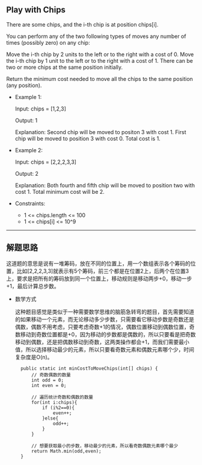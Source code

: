 ##  Play with Chips

There are some chips, and the i-th chip is at position chips[i].

You can perform any of the two following types of moves any number of times (possibly zero) on any chip:

Move the i-th chip by 2 units to the left or to the right with a cost of 0.
Move the i-th chip by 1 unit to the left or to the right with a cost of 1.
There can be two or more chips at the same position initially.

Return the minimum cost needed to move all the chips to the same position (any position).

 

- Example 1:

  Input: chips = [1,2,3]

  Output: 1

  Explanation: Second chip will be moved to positon 3 with cost 1. First chip will be moved to position 3 with cost 0. Total cost is 1.

- Example 2:

  Input: chips = [2,2,2,3,3]

  Output: 2

  Explanation: Both fourth and fifth chip will be moved to position two with cost 1. Total minimum cost will be 2.
 

- Constraints:

  - 1 <= chips.length <= 100
  - 1 <= chips[i] <= 10^9
---

## 解题思路
这道题的意思是说有一堆筹码，放在不同的位置上，用一个数组表示各个筹码的位置，比如[2,2,2,3,3]就表示有5个筹码，前三个都是在位置2上，后两个在位置3上，要求是把所有的筹码放到同一个位置上，移动规则是移动两步+0，移动一步+1，最后计算总步数。

- 数学方式

  这种题目感觉是类似于一种需要数学思维的脑筋急转弯的题目，首先需要知道的如果移动一个元素，而无论移动多少步数，只需要看它移动步数是奇数还是偶数，偶数不用考虑，只要考虑奇数+1的情况，偶数位置移动到偶数位置，奇数移动到奇数位置都是+0，因为移动的步数都是偶数的，所以只要看是把奇数移动到偶数，还是把偶数移动到奇数，这两类操作都会+1，而我们需要最小值，所以选择移动最少的元素，所以只要看奇数元素和偶数元素哪个少，时间复杂度是O(n)。

  ```
    public static int minCostToMoveChips(int[] chips) {
        // 奇数偶数的数量
        int odd = 0;
        int even = 0;

        // 遍历统计奇数和偶数的数量
        for(int i:chips){
            if (i%2==0){
                even++;
            }else{
                odd++;
            }
        }

        // 想要获取最小的步数，移动最少的元素，所以看奇数偶数元素哪个最少
        return Math.min(odd,even);
    }
  ```
